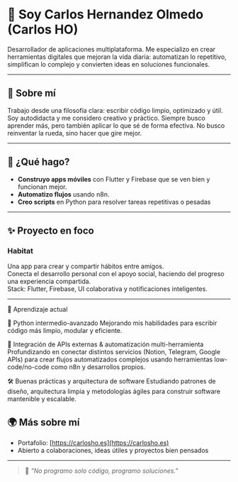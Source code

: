 # 👋 Soy Carlos Hernandez Olmedo (Carlos HO)

Desarrollador de aplicaciones multiplataforma. Me especializo en crear herramientas digitales que mejoran la vida diaria: automatizan lo repetitivo, simplifican lo complejo y convierten ideas en soluciones funcionales.

---

## 🧠 Sobre mí

Trabajo desde una filosofía clara: escribir código limpio, optimizado y útil. Soy autodidacta y me considero creativo y práctico. Siempre busco aprender más, pero también aplicar lo que sé de forma efectiva. No busco reinventar la rueda, sino hacer que gire mejor.

---

## 🚀 ¿Qué hago?

- **Construyo apps móviles** con Flutter y Firebase que se ven bien y funcionan mejor.
- **Automatizo flujos** usando n8n.
- **Creo scripts** en Python para resolver tareas repetitivas o pesadas
---

## ✨ Proyecto en foco

### Habitat  
Una app para crear y compartir hábitos entre amigos.  
Conecta el desarrollo personal con el apoyo social, haciendo del progreso una experiencia compartida.  
Stack: Flutter, Firebase, UI colaborativa y notificaciones inteligentes.

---
🌱 Aprendizaje actual

🐍 Python intermedio-avanzado
Mejorando mis habilidades para escribir código más limpio, modular y eficiente.

🔗 Integración de APIs externas & automatización multi-herramienta
Profundizando en conectar distintos servicios (Notion, Telegram, Google APIs) para crear flujos automatizados complejos usando herramientas low-code/no-code como n8n y desarrollos propios.

🛠️ Buenas prácticas y arquitectura de software
Estudiando patrones de diseño, arquitectura limpia y metodologías ágiles para construir software mantenible y escalable.

## 🌍 Más sobre mí

- Portafolio: [https://carlosho.es](https://carlosho.es)  
- Abierto a colaboraciones, ideas útiles y proyectos bien pensados

---

> 💬 *"No programo solo código, programo soluciones."*
